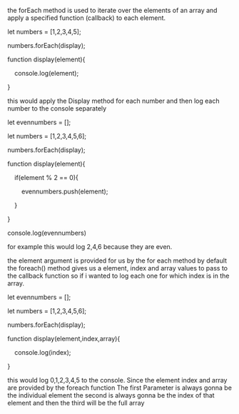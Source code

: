 
the forEach method is used to iterate over the elements of an array and apply a specified function (callback) to each element.


let numbers = [1,2,3,4,5];

  

numbers.forEach(display);

  

function display(element){

    console.log(element);

}

this would apply the Display method for each number and then log each number to the console separately 

let evennumbers = [];

  

let numbers = [1,2,3,4,5,6];

  

numbers.forEach(display);

  
  

function display(element){

    if(element % 2 == 0){

        evennumbers.push(element);

    }

}

  

console.log(evennumbers)

for example this would log 2,4,6 because they are even.


the element argument is provided for us by the for each method by default the foreach() method gives us a element, index and array values to pass to the callback function so if i wanted to log each one for which index is in the  array.


let evennumbers = [];

  

let numbers = [1,2,3,4,5,6];

  

numbers.forEach(display);

  
  

function display(element,index,array){

    console.log(index);

}


this would log 0,1,2,3,4,5 to the console. Since the element index and array are provided by the foreach function The first Parameter is always gonna be the individual element the second is always gonna be the index of that element and then the third will be the full array 